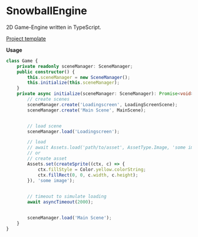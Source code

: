 # SnowballEngine

2D Game-Engine written in TypeScript.


<a href="https://github.com/MatsThieme/SnowballEngineTemplate">Project template</a> 


<b>Usage</b>
```TypeScript
class Game {
    private readonly sceneManager: SceneManager;
    public constructor() {
        this.sceneManager = new SceneManager();
        this.initialize(this.sceneManager);
    }
    private async initialize(sceneManager: SceneManager): Promise<void> {
        // create scenes
        sceneManager.create('Loadingscreen', LoadingScreenScene);
        sceneManager.create('Main Scene', MainScene);


        // load scene
        sceneManager.load('Loadingscreen');

        // load 
        // await Assets.load('path/to/asset', AssetType.Image, 'some image');
        // or
        // create asset
        Assets.set(createSprite((ctx, c) => {
            ctx.fillStyle = Color.yellow.colorString;
            ctx.fillRect(0, 0, c.width, c.height);
        }), 'some image');

        
        // timeout to simulate loading
        await asyncTimeout(2000);


        sceneManager.load('Main Scene');
    }
}
```

